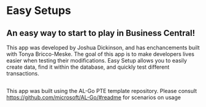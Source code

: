 # Easy Setups
## An easy way to start to play in Business Central! 

This app was developed by Joshua Dickinson, and has enchancements built with Tonya Bricco-Meske. 
The goal of this app is to make developers lives easier when testing their modifications. Easy Setup allows you to easily create data, find it within the database, and quickly test different transactions. 
##
This app was built using the AL-Go PTE template repository.
Please consult https://github.com/microsoft/AL-Go/#readme for scenarios on usage
